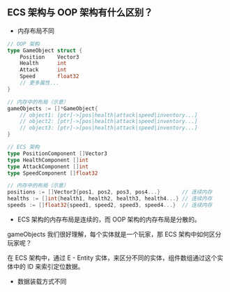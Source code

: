 ## ECS 架构与 OOP 架构有什么区别？

- 内存布局不同

```go
// OOP 架构
type GameObject struct {
    Position    Vector3
    Health      int
    Attack      int
    Speed       float32
    // 更多属性...
}

// 内存中的布局（示意）
gameObjects := []*GameObject{
    // object1: [ptr]->[pos|health|attack|speed|inventory...]
    // object2: [ptr]->[pos|health|attack|speed|inventory...]
    // object3: [ptr]->[pos|health|attack|speed|inventory...]
}

// ECS 架构
type PositionComponent []Vector3
type HealthComponent []int
type AttackComponent []int
type SpeedComponent []float32

// 内存中的布局（示意）
positions := []Vector3{pos1, pos2, pos3, pos4...}       // 连续内存
healths := []int{health1, health2, health3, health4...} // 连续内存
speeds := []float32{speed1, speed2, speed3, speed4...}  // 连续内存
```

- ECS 架构的内存布局是连续的，而 OOP 架构的内存布局是分散的。

gameObjects 我们很好理解，每个实体就是一个玩家，那 ECS 架构中如何区分玩家呢？

在 ECS 架构中，通过 E - Entity 实体，来区分不同的实体，组件数组通过这个实体中的 ID 来索引定位数据。

- 数据装载方式不同